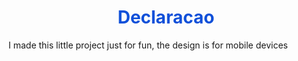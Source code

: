 <style>
b { color: #1050D9 }
</style>

# <center><b> Declaracao </b></center>

I made this little project just for fun, the design is for mobile devices
